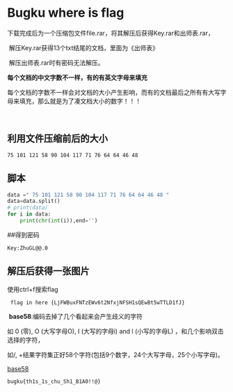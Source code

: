 #  Bugku where is flag

下载完成后为一个压缩包文件file.rar，将其解压后获得Key.rar和出师表.rar，

​	解压Key.rar获得13个txt结尾的文档，里面为《出师表》

​	解压出师表.rar时有密码无法解压。



**每个文档的中文字数不一样，有的有英文字母来填充**

​	每个文档的字数不一样会对文档的大小产生影响，而有的文档最后之所有有大写字母来填充，那么就是为了凑文档大小的数字！！！

​      

## 利用文件压缩前后的大小

```
75 101 121 58 90 104 117 71 76 64 64 46 48
```

## 脚本

```python
data =" 75 101 121 58 90 104 117 71 76 64 64 46 48 "
data=data.split()
# print(data)
for i in data:
    print(chr(int(i)),end='')
```

##得到密码

```
Key:ZhuGL@@.0
```

## 解压后获得一张图片

使用ctrl+f搜索flag

```
 flag in here {LjFWBuxFNTzEWv6t2NfxjNFSH1sQEwBt5wTTLD1fJ}
```

​	**base58**:编码去掉了几个看起来会产生歧义的字符

如 0 (零), O (大写字母O), I (大写的字母i) and l (小写的字母L) ，和几个影响双击选择的字符，

如/, +结果字符集正好58个字符(包括9个数字，24个大写字母，25个小写字母)。

[base58](http://www.metools.info/code/c74.html)

```
bugku{th1s_1s_chu_Sh1_B1A0!!@}
```



